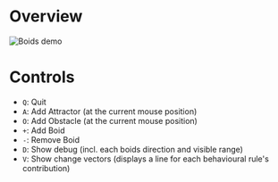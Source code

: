 # Overview #

![Boids demo](docs/boids-demo.gif)

# Controls #

- `Q`: Quit
- `A`: Add Attractor (at the current mouse position)
- `O`: Add Obstacle (at the current mouse position)
- `+`: Add Boid
- `-`: Remove Boid
- `D`: Show debug (incl. each boids direction and visible range)
- `V`: Show change vectors (displays a line for each behavioural rule's contribution)
